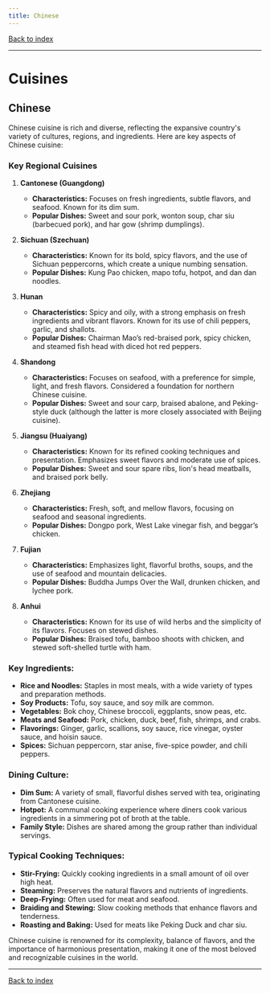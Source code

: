 ```yaml
---
title: Chinese
---
```


[Back to index](index.html)

---
# Cuisines
## Chinese

Chinese cuisine is rich and diverse, reflecting the expansive country's variety of cultures, regions, and ingredients. Here are key aspects of Chinese cuisine:

### Key Regional Cuisines
1. **Cantonese (Guangdong)**
   - **Characteristics:** Focuses on fresh ingredients, subtle flavors, and seafood. Known for its dim sum.
   - **Popular Dishes:** Sweet and sour pork, wonton soup, char siu (barbecued pork), and har gow (shrimp dumplings).

2. **Sichuan (Szechuan)**
   - **Characteristics:** Known for its bold, spicy flavors, and the use of Sichuan peppercorns, which create a unique numbing sensation.
   - **Popular Dishes:** Kung Pao chicken, mapo tofu, hotpot, and dan dan noodles.

3. **Hunan**
   - **Characteristics:** Spicy and oily, with a strong emphasis on fresh ingredients and vibrant flavors. Known for its use of chili peppers, garlic, and shallots.
   - **Popular Dishes:** Chairman Mao’s red-braised pork, spicy chicken, and steamed fish head with diced hot red peppers.

4. **Shandong**
   - **Characteristics:** Focuses on seafood, with a preference for simple, light, and fresh flavors. Considered a foundation for northern Chinese cuisine.
   - **Popular Dishes:** Sweet and sour carp, braised abalone, and Peking-style duck (although the latter is more closely associated with Beijing cuisine).

5. **Jiangsu (Huaiyang)**
   - **Characteristics:** Known for its refined cooking techniques and presentation. Emphasizes sweet flavors and moderate use of spices.
   - **Popular Dishes:** Sweet and sour spare ribs, lion's head meatballs, and braised pork belly.

6. **Zhejiang**
   - **Characteristics:** Fresh, soft, and mellow flavors, focusing on seafood and seasonal ingredients. 
   - **Popular Dishes:** Dongpo pork, West Lake vinegar fish, and beggar’s chicken.

7. **Fujian**
   - **Characteristics:** Emphasizes light, flavorful broths, soups, and the use of seafood and mountain delicacies.
   - **Popular Dishes:** Buddha Jumps Over the Wall, drunken chicken, and lychee pork.

8. **Anhui**
   - **Characteristics:** Known for its use of wild herbs and the simplicity of its flavors. Focuses on stewed dishes.
   - **Popular Dishes:** Braised tofu, bamboo shoots with chicken, and stewed soft-shelled turtle with ham.

### Key Ingredients:
- **Rice and Noodles:** Staples in most meals, with a wide variety of types and preparation methods.
- **Soy Products:** Tofu, soy sauce, and soy milk are common.
- **Vegetables:** Bok choy, Chinese broccoli, eggplants, snow peas, etc.
- **Meats and Seafood:** Pork, chicken, duck, beef, fish, shrimps, and crabs.
- **Flavorings:** Ginger, garlic, scallions, soy sauce, rice vinegar, oyster sauce, and hoisin sauce.
- **Spices:** Sichuan peppercorn, star anise, five-spice powder, and chili peppers.

### Dining Culture:
- **Dim Sum:** A variety of small, flavorful dishes served with tea, originating from Cantonese cuisine.
- **Hotpot:** A communal cooking experience where diners cook various ingredients in a simmering pot of broth at the table.
- **Family Style:** Dishes are shared among the group rather than individual servings.

### Typical Cooking Techniques:
- **Stir-Frying:** Quickly cooking ingredients in a small amount of oil over high heat.
- **Steaming:** Preserves the natural flavors and nutrients of ingredients.
- **Deep-Frying:** Often used for meat and seafood.
- **Braiding and Stewing:** Slow cooking methods that enhance flavors and tenderness.
- **Roasting and Baking:** Used for meats like Peking Duck and char siu.

Chinese cuisine is renowned for its complexity, balance of flavors, and the importance of harmonious presentation, making it one of the most beloved and recognizable cuisines in the world.

---
[Back to index](index.html)
